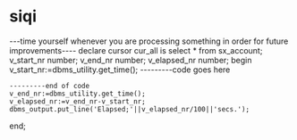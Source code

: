 # siqi
---time yourself whenever you are processing something in order for future improvements----
declare 
cursor cur_all is select * from sx_account;
    v_start_nr number;
    v_end_nr number;
    v_elapsed_nr number;
begin
    v_start_nr:=dbms_utility.get_time();
    ---------code goes here
    
    
    
    ---------end of code
    v_end_nr:=dbms_utility.get_time();
    v_elapsed_nr:=v_end_nr-v_start_nr;
    dbms_output.put_line('Elapsed;'||v_elapsed_nr/100||'secs.');
end;

